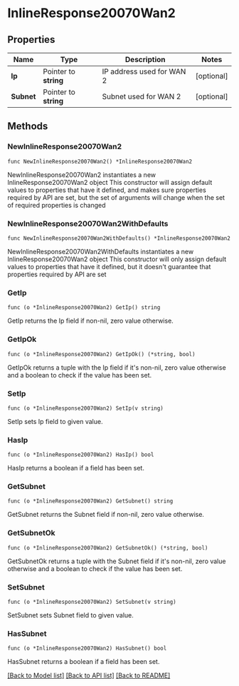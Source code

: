 # InlineResponse20070Wan2

## Properties

Name | Type | Description | Notes
------------ | ------------- | ------------- | -------------
**Ip** | Pointer to **string** | IP address used for WAN 2 | [optional] 
**Subnet** | Pointer to **string** | Subnet used for WAN 2 | [optional] 

## Methods

### NewInlineResponse20070Wan2

`func NewInlineResponse20070Wan2() *InlineResponse20070Wan2`

NewInlineResponse20070Wan2 instantiates a new InlineResponse20070Wan2 object
This constructor will assign default values to properties that have it defined,
and makes sure properties required by API are set, but the set of arguments
will change when the set of required properties is changed

### NewInlineResponse20070Wan2WithDefaults

`func NewInlineResponse20070Wan2WithDefaults() *InlineResponse20070Wan2`

NewInlineResponse20070Wan2WithDefaults instantiates a new InlineResponse20070Wan2 object
This constructor will only assign default values to properties that have it defined,
but it doesn't guarantee that properties required by API are set

### GetIp

`func (o *InlineResponse20070Wan2) GetIp() string`

GetIp returns the Ip field if non-nil, zero value otherwise.

### GetIpOk

`func (o *InlineResponse20070Wan2) GetIpOk() (*string, bool)`

GetIpOk returns a tuple with the Ip field if it's non-nil, zero value otherwise
and a boolean to check if the value has been set.

### SetIp

`func (o *InlineResponse20070Wan2) SetIp(v string)`

SetIp sets Ip field to given value.

### HasIp

`func (o *InlineResponse20070Wan2) HasIp() bool`

HasIp returns a boolean if a field has been set.

### GetSubnet

`func (o *InlineResponse20070Wan2) GetSubnet() string`

GetSubnet returns the Subnet field if non-nil, zero value otherwise.

### GetSubnetOk

`func (o *InlineResponse20070Wan2) GetSubnetOk() (*string, bool)`

GetSubnetOk returns a tuple with the Subnet field if it's non-nil, zero value otherwise
and a boolean to check if the value has been set.

### SetSubnet

`func (o *InlineResponse20070Wan2) SetSubnet(v string)`

SetSubnet sets Subnet field to given value.

### HasSubnet

`func (o *InlineResponse20070Wan2) HasSubnet() bool`

HasSubnet returns a boolean if a field has been set.


[[Back to Model list]](../README.md#documentation-for-models) [[Back to API list]](../README.md#documentation-for-api-endpoints) [[Back to README]](../README.md)


